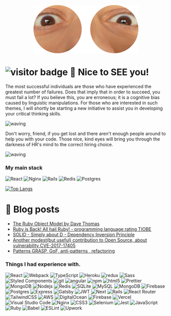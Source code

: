<p align="center" ><img alt="Spooky spooky" src="img/spooky_hello.png" height="150"/></p>

# ![visitor badge](https://visitor-badge.glitch.me/badge?page_id=BadAllOff.visitor-badge&left_color=red&right_color=green&left_text=Hello%20Visitor) 👋 Nice to SEE you!

The most successful individuals are those who have experienced the greatest number of failures. Does that imply that in order to succeed, you must fail a lot? If you believe this, you are erroneous; it is a cognitive bias caused by linguistic manipulations. For those who are interested in such themes, I will shortly be starting a new initiative to assist you in developing your critical thinking skills.

![waving](https://capsule-render.vercel.app/api?type=waving&height=67&color=gradient)

Don't worry, friend, if you get lost and there aren't enough people around to help you with your code. Those nice, kind eyes will bring you through the darkness of HR's mind to the correct hiring choice.

![waving](https://capsule-render.vercel.app/api?type=waving&height=67&color=gradient)

<h3>My main stack</h3>
<p>
  <img alt="React" src="https://img.shields.io/badge/-React-45b8d8?style=for-the-badge&logo=react&logoColor=white" /> 
  <img alt="Nginx" src="https://img.shields.io/badge/nginx-%23009639.svg?style=for-the-badge&logo=nginx&logoColor=white" />
  <img alt="Rails" src="https://img.shields.io/badge/rails-%23CC0000.svg?style=for-the-badge&logo=ruby-on-rails&logoColor=white" />
  <img alt="Redis" src="https://img.shields.io/badge/redis-%23DD0031.svg?style=for-the-badge&logo=redis&logoColor=white" />
  <img alt="Postgres" src="https://img.shields.io/badge/postgres-%23316192.svg?style=for-the-badge&logo=postgresql&logoColor=white" />
</p>


[![Top Langs](https://github-readme-stats.vercel.app/api/top-langs/?username=badalloff&layout=compact&langs_count=8)](https://github.com/badalloff/github-readme-stats) 


# 💬 Blog posts
<!-- BLOG-POST-LIST:START -->
- [The Ruby Object Model by Dave Thomas](http://badalloff.science/en/articles/52)
- [Ruby is Back! All hail Ruby! - programming language rating TIOBE](http://badalloff.science/en/articles/51)
- [SOLID - Simply about D - Dependency Inversion Principle](http://badalloff.science/en/articles/50)
- [Another modest&lpar;but useful&rpar; contribution to Open Source, about vulnerability CVE-2017-17405](http://badalloff.science/en/articles/49)
- [Patterns GRASP, GoF, anti-patterns , refactoring](http://badalloff.science/en/articles/48)
<!-- BLOG-POST-LIST:END -->


<h3>Things I had experience with.</h3>
<p>
  <img alt="React" src="https://img.shields.io/badge/-React-45b8d8?style=flat-square&logo=react&logoColor=white" />
  <img alt="Webpack" src="https://img.shields.io/badge/-Webpack-8DD6F9?style=flat-square&logo=webpack&logoColor=white" /> 
  <img alt="TypeScript" src="https://img.shields.io/badge/-TypeScript-007ACC?style=flat-square&logo=typescript&logoColor=white" />
  <img alt="Heroku" src="https://img.shields.io/badge/-Heroku-430098?style=flat-square&logo=heroku&logoColor=white" />
  <img alt="redux" src="https://img.shields.io/badge/-Redux-764ABC?style=flat-square&logo=redux&logoColor=white" />
  <img alt="Sass" src="https://img.shields.io/badge/-Sass-CC6699?style=flat-square&logo=sass&logoColor=white" />
  <img alt="Styled Components" src="https://img.shields.io/badge/-Styled_Components-db7092?style=flat-square&logo=styled-components&logoColor=white" />
  <img alt="git" src="https://img.shields.io/badge/-Git-F05032?style=flat-square&logo=git&logoColor=white" />
  <img alt="angular" src="https://img.shields.io/badge/-Angular-DD0031?style=flat-square&logo=angular&logoColor=white" />
  <img alt="npm" src="https://img.shields.io/badge/-NPM-CB3837?style=flat-square&logo=npm&logoColor=white" />
  <img alt="html5" src="https://img.shields.io/badge/-HTML5-E34F26?style=flat-square&logo=html5&logoColor=white" />
  <img alt="Prettier" src="https://img.shields.io/badge/-Prettier-F7B93E?style=flat-square&logo=prettier&logoColor=white" />
  <img alt="MongoDB" src="https://img.shields.io/badge/-MongoDB-13aa52?style=flat-square&logo=mongodb&logoColor=white" />
  <img alt="Nodejs" src="https://img.shields.io/badge/-Nodejs-43853d?style=flat-square&logo=Node.js&logoColor=white" />
  <img alt="Redis" src="https://img.shields.io/badge/redis-%23DD0031.svg?style=flat-square&logo=redis&logoColor=white" />
  <img alt="SQLite" src="https://img.shields.io/badge/sqlite-%2307405e.svg?style=flat-square&logo=sqlite&logoColor=white" />
  <img alt="MySQL" src="https://img.shields.io/badge/mysql-%2300f.svg?style=flat-square&logo=mysql&logoColor=white" />
  <img alt="MongoDB" src="https://img.shields.io/badge/MongoDB-%234ea94b.svg?style=flat-square&logo=mongodb&logoColor=white" />
  <img alt="Firebase" src="https://img.shields.io/badge/Firebase-039BE5?style=flat-square&logo=Firebase&logoColor=white" />
  <img alt="Postgres" src="https://img.shields.io/badge/postgres-%23316192.svg?style=flat-square&logo=postgresql&logoColor=white" />
  <img alt="Express" src="https://img.shields.io/badge/express.js-%23404d59.svg?style=flat-square&logo=express&logoColor=%2361DAFB" />
  <img alt="Gatsby" src="https://img.shields.io/badge/Gatsby-%23663399.svg?style=flat-square&logo=gatsby&logoColor=white" />
  <img alt="JWT" src="https://img.shields.io/badge/JWT-black?style=flat-square&logo=JSON%20web%20tokens" />
  <img alt="Next" src="https://img.shields.io/badge/Next-black?style=flat-square&logo=next.js&logoColor=white" />
  <img alt="Rails" src="https://img.shields.io/badge/rails-%23CC0000.svg?style=flat-square&logo=ruby-on-rails&logoColor=white" />
  <img alt="React Router" src="https://img.shields.io/badge/React_Router-CA4245?style=flat-square&logo=react-router&logoColor=white" />
  <img alt="TailwindCSS" src="https://img.shields.io/badge/tailwindcss-%2338B2AC.svg?style=flat-square&logo=tailwind-css&logoColor=white" />
  <img alt="AWS" src="https://img.shields.io/badge/AWS-%23FF9900.svg?style=flat-square&logo=amazon-aws&logoColor=white" />
  <img alt="DigitalOcean" src="https://img.shields.io/badge/DigitalOcean-%230167ff.svg?style=flat-square&logo=digitalOcean&logoColor=white" />
  <img alt="Firebase" src="https://img.shields.io/badge/firebase-%23039BE5.svg?style=flat-square&logo=firebase" />
  <img alt="Vercel" src="https://img.shields.io/badge/vercel-%23000000.svg?style=flat-square&logo=vercel&logoColor=white" />
  <img alt="Visual Studio Code" src="https://img.shields.io/badge/Visual%20Studio%20Code-0078d7.svg?style=flat-square&logo=visual-studio-code&logoColor=white" />
  <img alt="Nginx" src="https://img.shields.io/badge/nginx-%23009639.svg?style=flat-square&logo=nginx&logoColor=white" />
  <img alt="CSS3" src="https://img.shields.io/badge/css3-%231572B6.svg?style=flat-square&logo=css3&logoColor=white" />
  <img alt="Selenium" src="https://img.shields.io/badge/-selenium-%43B02A?style=flat-square&logo=selenium&logoColor=white" />
  <img alt="Jest" src="https://img.shields.io/badge/-jest-%23C21325?style=flat-square&logo=jest&logoColor=white" />
  <img alt="JavaScript" src="https://img.shields.io/badge/javascript-%23323330.svg?style=flat-square&logo=javascript&logoColor=%23F7DF1E" />
  <img alt="Ruby" src="https://img.shields.io/badge/ruby-%23CC342D.svg?style=flat-square&logo=ruby&logoColor=white" />
  <img alt="Babel" src="https://img.shields.io/badge/Babel-F9DC3e?style=flat-square&logo=babel&logoColor=black" />
  <img alt="ESLint" src="https://img.shields.io/badge/ESLint-4B3263?style=flat-square&logo=eslint&logoColor=white" />
  <img alt="Upwork" src="https://img.shields.io/badge/UpWork-6FDA44?style=flat-square&logo=Upwork&logoColor=white" />  
</p>


<!--
**BadAllOff/BadAllOff** is a ✨ _special_ ✨ repository because its `README.md` (this file) appears on your GitHub profile.

Here are some ideas to get you started:

- 🔭 I’m currently working on ...
- 🌱 I’m currently learning ...
- 👯 I’m looking to collaborate on ...
- 🤔 I’m looking for help with ...
- 💬 Ask me about ...
- 📫 How to reach me: ...
- 😄 Pronouns: ...
- ⚡ Fun fact: ...
-->
